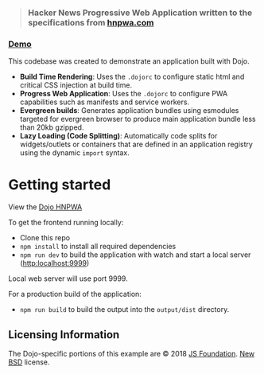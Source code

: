 > ### Hacker News Progressive Web Application written to the specifications from [hnpwa.com](https://hnpwa.com/)

### [Demo](https://dojo-2-hnpwa-d668d.firebaseapp.com/)

This codebase was created to demonstrate an application built with Dojo.

- **Build Time Rendering**: Uses the `.dojorc` to configure static html and critical CSS injection at build time.
- **Progress Web Application**: Uses the `.dojorc` to configure PWA capabilities such as manifests and service workers.
- **Evergreen builds**: Generates application bundles using esmodules targeted for evergreen browser to produce main application bundle less than 20kb gzipped.
- **Lazy Loading (Code Splitting)**: Automatically code splits for widgets/outlets or containers that are defined in an application registry using the dynamic `import` syntax.

# Getting started

View the [Dojo HNPWA](https://dojo-2-hnpwa-d668d.firebaseapp.com/)

To get the frontend running locally:

- Clone this repo
- `npm install` to install all required dependencies
- `npm run dev` to build the application with watch and start a local server ([http:localhost:9999](http:localhost:9999))

Local web server will use port 9999.

For a production build of the application:

- `npm run build` to build the output into the `output/dist` directory.

## Licensing Information

The Dojo-specific portions of this example are © 2018 [JS Foundation](https://js.foundation/). [New BSD](http://opensource.org/licenses/BSD-3-Clause) license.

